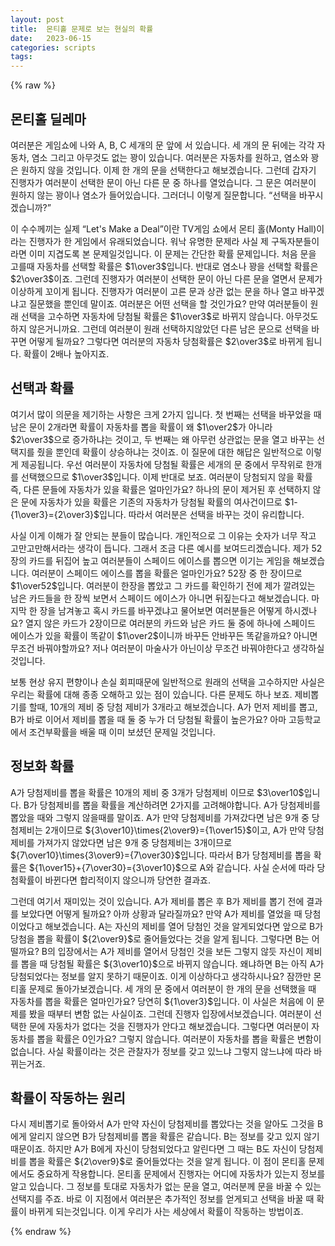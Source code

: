 ```yaml
---
layout: post
title:  몬티홀 문제로 보는 현실의 확률
date:   2023-06-15
categories: scripts
tags:
---
```

{% raw %}

## 몬티홀 딜레마
여러분은 게임쇼에 나와 A, B, C 세개의 문 앞에 서 있습니다. 세 개의 문 뒤에는 각각 자동차, 염소 그리고 아무것도 없는 꽝이 있습니다. 여러분은 자동차를 원하고, 염소와 꽝은 원하지 않을 것입니다. 이제 한 개의 문을 선택한다고 해보겠습니다. 그런데 갑자기 진행자가 여러분이 선택한 문이 아닌 다른 문 중 하나를 열었습니다. 그 문은 여러분이 원하지 않는 꽝이나 염소가 들어있습니다. 그러더니 이렇게 질문합니다. “선택을 바꾸시겠습니까?”

이 수수께끼는 실제 “Let's Make a Deal”이란 TV게임 쇼에서 몬티 홀(Monty Hall)이라는 진행자가 한 게임에서 유래되었습니다. 워낙 유명한 문제라 사실 제 구독자분들이라면 이미 지겹도록 본 문제일것입니다. 이 문제는 간단한 확률 문제입니다. 처음 문을 고를때 자동차를 선택할 확률은 $1\over3$입니다. 반대로 염소나 꽝을 선택할 확률은 $2\over3$이죠. 그런데 진행자가 여러분이 선택한 문이 아닌 다른 문을 열면서 문제가 이상하게 꼬이게 됩니다. 진행자가 여러분이 고른 문과 상관 없는 문을 하나 열고 바꾸겠냐고 질문했을 뿐인데 말이죠. 여러분은 어떤 선택을 할 것인가요? 만약 여러분들이 원래 선택을 고수하면 자동차에 당첨될 확률은 $1\over3$로 바뀌지 않습니다. 아무것도 하지 않은거니까요. 그런데 여러분이 원래 선택하지않았던 다른 남은 문으로 선택을 바꾸면 어떻게 될까요? 그렇다면 여러분의 자동차 당첨확률은 $2\over3$로 바뀌게 됩니다. 확률이 2배나 높아지죠.

## 선택과 확률
여기서 많이 의문을 제기하는 사항은 크게 2가지 입니다. 첫 번째는 선택을 바꾸었을 때 남은 문이 2개라면 확률이 자동차를 뽑을 확률이 왜 $1\over2$가 아니라 $2\over3$으로 증가하냐는 것이고, 두 번째는 왜 아무런 상관없는 문을 열고 바꾸는 선택지를 줬을 뿐인데 확률이 상승하냐는 것이죠. 이 질문에 대한 해답은 일반적으로 이렇게 제공됩니다. 우선 여러분이 자동차에 당첨될 확률은 세개의 문 중에서 무작위로 한개를 선택했으므로 $1\over3$입니다. 이제 반대로 보죠. 여러분이 당첨되지 않을 확률 즉, 다른 문들에 자동차가 있을 확률은 얼마인가요? 하나의 문이 제거된 후 선택하지 않은 문에 자동차가 있을 확률은 기존의 자동차가 당첨될 확률의 여사건이므로 $1-{1\over3}={2\over3}$입니다. 따라서 여러분은 선택을 바꾸는 것이 유리합니다. 

사실 이게 이해가 잘 안되는 분들이 많습니다. 개인적으로 그 이유는 숫자가 너무 작고 고만고만해서라는 생각이 듭니다. 그래서 조금 다른 예시를 보여드리겠습니다. 제가 52장의 카드를 뒤집어 높고 여러분들이 스페이드 에이스를 뽑으면 이기는 게임을 해보겠습니다. 여러분이 스페이드 에이스를 뽑을 확률은 얼마인가요? 52장 중 한 장이므로 $1\over52$입니다. 여러분이 한장을 뽑았고 그 카드를 확인하기 전에 제가 깔려있는 남은 카드들을 한 장씩 보면서 스페이드 에이스가 아니면 뒤짚는다고 해보겠습니다. 마지막 한 장을 남겨놓고 혹시 카드를 바꾸겠냐고 물어보면 여러분들은 어떻게 하시겠나요? 열지 않은 카드가 2장이므로 여러분의 카드와 남은 카드 둘 중에 하나에 스페이드 에이스가 있을 확률이 똑같이 $1\over2$이니까 바꾸든 안바꾸든 똑같을까요? 아니면 무조건 바꿔야할까요? 저나 여러분이 마술사가 아닌이상 무조건 바꿔야한다고 생각하실 것입니다.

보통 현상 유지 편향이나 손실 회피때문에 일반적으로 원래의 선택을 고수하지만 사실은 우리는 확률에 대해 종종 오해하고 있는 점이 있습니다. 다른 문제도 하나 보죠. 제비뽑기를 할때, 10개의 제비 중 당첨 제비가 3개라고 해보겠습니다. A가 먼저 제비를 뽑고, B가 바로 이어서 제비를 뽑을 때 둘 중 누가 더 당첨될 확률이 높은가요? 아마 고등학교에서 조건부확률을 배울 때 이미 보셨던 문제일 것입니다.

## 정보화 확률
A가 당첨제비를 뽑을 확률은 10개의 제비 중 3개가 당첨제비 이므로 $3\over10$입니다. B가 당첨제비를 뽑을 확률을 계산하려면 2가지를 고려해야합니다. A가 당첨제비를 뽑았을 때와 그렇지 않을때를 말이죠. A가 만약 당첨제비를 가져갔다면 남은 9개 중 당첨제비는 2개이므로 ${3\over10}\times{2\over9}={1\over15}$이고, A가 만약 당첨제비를 가져가지 않았다면 남은 9개 중 당첨제비는 3개이므로 ${7\over10}\times{3\over9}={7\over30}$입니다. 따라서 B가 당첨제비를 뽑을 확률은 ${1\over15}+{7\over30}={3\over10}$으로 A와 같습니다. 사실 순서에 따라 당첨확률이 바뀐다면 합리적이지 않으니까 당연한 결과죠.

그런데 여기서 재미있는 것이 있습니다. A가 제비를 뽑은 후 B가 제비를 뽑기 전에 결과를 보았다면 어떻게 될까요? 아까 상황과 달라질까요? 만약 A가 제비를 열었을 때 당첨이었다고 해보겠습니다. A는 자신의 제비를 열어 당첨인 것을 알게되었다면 앞으로 B가 당첨을 뽑을 확률이 ${2\over9}$로 줄어들었다는 것을 알게 됩니다. 그렇다면 B는 어떨까요? B의 입장에서는 A가 제비를 열어서 당첨인 것을 보든 그렇지 않듯 자신이 제비를 뽑을 때 당첨될 확률은 ${3\over10}$으로 바뀌지 않습니다. 왜냐하면 B는 아직 A가 당첨되었다는 정보를 알지 못하기 때문이죠. 이게 이상하다고 생각하시나요? 잠깐만 몬티홀 문제로 돌아가보겠습니다. 세 개의 문 중에서 여러분이 한 개의 문을 선택했을 때 자동차를 뽑을 확률은 얼마인가요? 당연히 ${1\over3}$입니다. 이 사실은 처음에 이 문제를 봤을 때부터 변함 없는 사실이죠. 그런데 진행자 입장에서보겠습니다. 여러분이 선택한 문에 자동차가 없다는 것을 진행자가 안다고 해보겠습니다. 그렇다면 여러분이 자동차를 뽑을 확률은 $0$인가요? 그렇지 않습니다. 여러분이 자동차를 뽑을 확률은 변함이 없습니다. 사실 확률이라는 것은 관찰자가 정보를 갖고 있느냐 그렇지 않느냐에 따라 바뀌는거죠.

## 확률이 작동하는 원리
다시 제비뽑기로 돌아와서 A가 만약 자신이 당첨제비를 뽑았다는 것을 알아도 그것을 B에게 알리지 않으면 B가 당첨제비를 뽑을 확률은 같습니다. B는 정보를 갖고 있지 않기때문이죠. 하지만 A가 B에게 자신이 당첨되었다고 알린다면 그 때는 B도 자신이 당첨제비를 뽑을 확률은 ${2\over9}$로 줄어들었다는 것을 알게 됩니다. 이 점이 몬티홀 문제에서도 중요하게 작용합니다. 몬티홀 문제에서 진행자는 어디에 자동차가 있는지 정보를 알고 있습니다. 그 정보를 토대로 자동차가 없는 문을 열고, 여러분께 문을 바꿀 수 있는 선택지를 주죠. 바로 이 지점에서 여러분은 추가적인 정보를 얻게되고 선택을 바꿀 때 확률이 바뀌게 되는것입니다. 이게 우리가 사는 세상에서 확률이 작동하는 방법이죠.

{% endraw %}